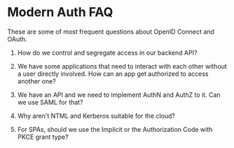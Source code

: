 # Modern Auth FAQ

These are some of most frequent questions about OpenID Connect and OAuth.

1. How do we control and segregate access in our backend API?

2. We have some applications that need to interact with each other without a user directly involved. How can an app get authorized to access another one?

3. We have an API and we need to implement AuthN and AuthZ to it. Can we use SAML for that?

4. Why aren't NTML and Kerberos suitable for the cloud?

5. For SPAs, should we use the Implicit or the Authorization Code with PKCE grant type?
